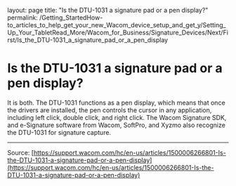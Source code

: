layout: page
title: "Is the DTU-1031 a signature pad or a pen display?"
permalink: /Getting_StartedHow-to_articles_to_help_get_your_new_Wacom_device_setup_and_get_y/Setting_Up_Your_TabletRead_More/Wacom_for_Business/Signature_Devices/Next/First/Is_the_DTU-1031_a_signature_pad_or_a_pen_display

# Is the DTU-1031 a signature pad or a pen display?

It is both. The DTU-1031 functions as a pen display, which means that once the drivers are installed, the pen controls the cursor in any application, including left click, double click, and right click. The Wacom Signature SDK, and e-Signature software from Wacom, SoftPro, and Xyzmo also recognize the DTU-1031 for signature capture.

---
Source: [https://support.wacom.com/hc/en-us/articles/1500006266801-Is-the-DTU-1031-a-signature-pad-or-a-pen-display](https://support.wacom.com/hc/en-us/articles/1500006266801-Is-the-DTU-1031-a-signature-pad-or-a-pen-display)
